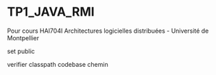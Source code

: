 # TP1_JAVA_RMI
Pour cours HAI704I Architectures logicielles distribuées - Université de Montpellier

set public 

verifier classpath
codebase chemin
